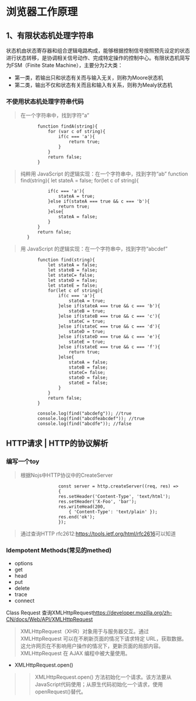 # 浏览器工作原理
## 1、有限状态机处理字符串

状态机由状态寄存器和组合逻辑电路构成，能够根据控制信号按照预先设定的状态进行状态转移，是协调相关信号动作、完成特定操作的控制中心。有限状态机简写为FSM（Finite State Machine），主要分为2大类：
* 第一类，若输出只和状态有关而与输入无关，则称为Moore状态机
* 第二类，输出不仅和状态有关而且和输入有关系，则称为Mealy状态机  

### 不使用状态机处理字符串代码
 > 在一个字符串中，找到字符”a”   

                function findA(string){ 
                    for (var c of string){
                        if(c === 'a'){
                            return true;
                        }
                    }
                    return false;
                }
>纯粹用 JavaScript 的逻辑实现：在一个字符串中，找到字符“ab”
                function find(string){
                let stateA = false;
                for(let c of string){
                    
                    if(c === 'a'){
                        stateA = true;
                    }else if(stateA === true && c === 'b'){
                        return true;
                    }else{
                        stateA = false;
                    }
                }
                return false;
            }
>用 JavaScript 的逻辑实现：在一个字符串中，找到字符“abcdef”

                function find(string){
                    let stateA = false;
                    let stateB = false;
                    let stateC= false;
                    let stateD = false;
                    let stateE = false;
                    for(let c of string){
                        if(c === 'a'){
                            stateA = true;
                        }else if(stateA === true && c === 'b'){
                            stateB = true;   
                        }else if(stateB === true && c === 'c'){
                            stateC = true;
                        }else if(stateC === true && c === 'd'){
                            stateD = true;
                        }else if(stateD === true && c === 'e'){
                            stateE = true;
                        }else if(stateE === true && c === 'f'){
                            return true;
                        }else{
                            stateA = false;
                            stateB = false;
                            stateC= false;
                            stateD = false;
                            stateE = false;
                        }
                    }
                    return false;
                }

                console.log(find("abcdefg")); //true
                console.log(find("abcdfeabcdef")); //true
                console.log(find("abcdfe")); //false
## HTTP请求 | HTTP的协议解析
### 编写一个toy 
>根据Nojs中HTTP协议中的CreateServer
```
                    const server = http.createServer((req, res) =>
                    {
                    res.setHeader('Content-Type', 'text/html');
                    res.setHeader('X-Foo', 'bar');
                    res.writeHead(200,
                        { 'Content-Type': 'text/plain' });
                    res.end('ok');
                    });
```

 >通过查询HTTP rfc2612:<https://tools.ietf.org/html/rfc2616>可以知道

### Idempotent Methods(常见的methed)
* options
* get
* head
* put
* delete
* trace
* connect

Class Request 查询XMLHttpRequest<https://developer.mozilla.org/zh-CN/docs/Web/API/XMLHttpRequest>
>XMLHttpRequest（XHR）对象用于与服务器交互。通过 XMLHttpRequest 可以在不刷新页面的情况下请求特定 URL，获取数据。这允许网页在不影响用户操作的情况下，更新页面的局部内容。XMLHttpRequest 在 AJAX 编程中被大量使用。
* XMLHttpRequest.open()
>>XMLHttpRequest.open() 方法初始化一个请求。该方法要从JavaScript代码使用；从原生代码初始化一个请求，使用openRequest()替代。
